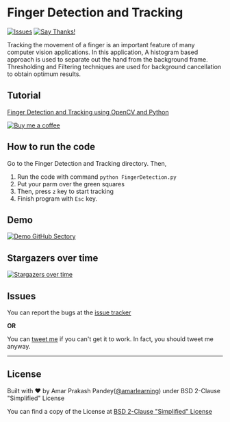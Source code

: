 # Finger Detection and Tracking

[![Issues](https://camo.githubusercontent.com/926d8ca67df15de5bd1abac234c0603d94f66c00/68747470733a2f2f696d672e736869656c64732e696f2f62616467652f636f6e747269627574696f6e732d77656c636f6d652d627269676874677265656e2e7376673f7374796c653d666c6174)](https://github.com/amarlearning/Finger-Detection-and-Tracking/issues)
[![Say Thanks!](https://img.shields.io/badge/SayThanks.io-%E2%98%BC-1EAEDB.svg)](mailto:amar.om1994@gmail.com)

Tracking the movement of a finger is an important feature of many computer vision applications. In this application, A histogram based approach is used to separate out the hand from the background frame. Thresholding and Filtering techniques are used for background cancellation to obtain optimum results.

## Tutorial
[Finger Detection and Tracking using OpenCV and Python](https://www.amarpandey.me/blog/finger-detection-and-tracking-using-opencv-and-python)

[![Buy me a coffee][buymeacoffee-shield]][buymeacoffee]

## How to run the code
Go to the Finger Detection and Tracking directory.
Then, 

1. Run the code with command `python FingerDetection.py`
2. Put your parm over the green squares
3. Then, press `z` key to start tracking
4. Finish program with `Esc` key.

## Demo
[![Demo GitHub Sectory](https://cdn-images-1.medium.com/max/1040/1*ngmwjSu1gt4mmqhm9JJcpg.jpeg)](https://www.youtube.com/watch?v=P3dUePye_-k)

## Stargazers over time

[![Stargazers over time](https://starcharts.herokuapp.com/amarlearning/Finger-Detection-and-Tracking.svg)](https://starcharts.herokuapp.com/amarlearning/Finger-Detection-and-Tracking)

## Issues

You can report the bugs at the [issue tracker](https://github.com/amarlearning/Finger-Detection-and-Tracking/issues)

**OR**

You can [tweet me](https://twitter.com/iamarpandey) if you can't get it to work. In fact, you should tweet me anyway.

***

## License

Built with ♥ by Amar Prakash Pandey([@amarlearning](http://github.com/amarlearning)) under BSD 2-Clause "Simplified" License

You can find a copy of the License at [BSD 2-Clause "Simplified" License](https://raw.githubusercontent.com/amarlearning/Finger-Detection-and-Tracking/master/LICENSE)

[buymeacoffee-shield]: https://www.buymeacoffee.com/assets/img/guidelines/download-assets-sm-2.svg
[buymeacoffee]: https://www.buymeacoffee.com/amarlearning
